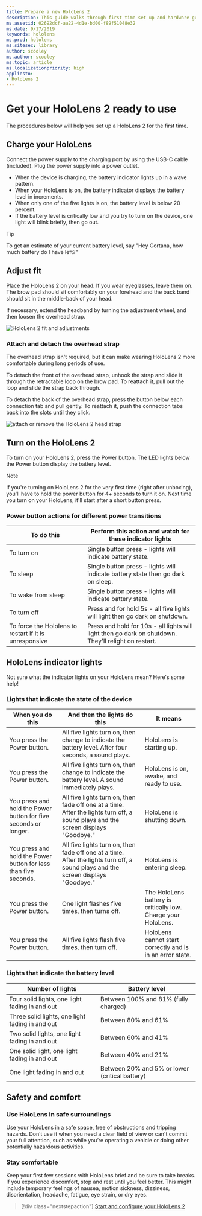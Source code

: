 ```yaml
---
title: Prepare a new HoloLens 2
description: This guide walks through first time set up and hardware guide.
ms.assetid: 02692dcf-aa22-4d1e-bd00-f89f51048e32
ms.date: 9/17/2019
keywords: hololens
ms.prod: hololens
ms.sitesec: library
author: scooley
ms.author: scooley
ms.topic: article
ms.localizationpriority: high
appliesto:
- HoloLens 2
---
```


# Get your HoloLens 2 ready to use

The procedures below will help you set up a HoloLens 2 for the first time.

## Charge your HoloLens

Connect the power supply to the charging port by using the USB-C cable (included). Plug the power supply into a power outlet.

  - When the device is charging, the battery indicator lights up in a wave pattern.
  - When your HoloLens is on, the battery indicator displays the battery level in increments. 
  - When only one of the five lights is on, the battery level is below 20 percent. 
  - If the battery level is critically low and you try to turn on the device, one light will blink briefly, then go out.

> [!TIP]
> To get an estimate of your current battery level, say "Hey Cortana, how much battery do I have left?"

## Adjust fit

Place the HoloLens 2 on your head. If you wear eyeglasses, leave them on.  The brow pad should sit comfortably on your forehead and the back band should sit in the middle-back of your head.

If necessary, extend the headband by turning the adjustment wheel, and then loosen the overhead strap.

![HoloLens 2 fit and adjustments](images/hololens2-fit.png)

### Attach and detach the overhead strap

The overhead strap isn't required, but it can make wearing HoloLens 2 more comfortable during long periods of use.

To detach the front of the overhead strap, unhook the strap and slide it through the retractable loop on the brow pad. To reattach it, pull out the loop and slide the strap back through.

To detach the back of the overhead strap, press the button below each connection tab and pull gently. To reattach it, push the connection tabs back into the slots until they click.

![attach or remove the HoloLens 2 head strap](images/hololens2-headstrap.png)

## Turn on the HoloLens 2

To turn on your HoloLens 2, press the Power button.  The LED lights below the Power button display the battery level.

> [!NOTE]
> If you're turning on HoloLens 2 for the very first time (right after unboxing), you'll have to hold the power button for 4+ seconds to turn it on.  Next time you turn on your HoloLens, it'll start after a short button press.

### Power button actions for different power transitions

| To do this | Perform this action and watch for these indicator lights |
| - | - |
| To turn on | Single button press - lights will indicate battery state. |
| To sleep | Single button press - lights will indicate battery state then go dark on sleep. |
| To wake from sleep | Single button press - lights will indicate battery state. |
| To turn off | Press and for hold 5s - all five lights will light then go dark on shutdown. |
| To force the Hololens to restart if it is unresponsive | Press and hold for 10s - all lights will light then go dark on shutdown.  They'll relight on restart. |

## HoloLens indicator lights

Not sure what the indicator lights on your HoloLens mean? Here's some help!

### Lights that indicate the state of the device

|When you do this | And then the lights do this | It means |
| - | - | - |
| You press the Power button. |All five lights turn on, then change to indicate the battery level. After four seconds, a sound plays. | HoloLens is starting up. |
| You press the Power button. |All five lights turn on, then change to indicate the battery level. A sound immediately plays. | HoloLens is on, awake, and ready to use. |
| You press and hold the Power button for five seconds or longer. |All five lights turn on, then fade off one at a time. After the lights turn off, a sound plays and the screen displays "Goodbye." |HoloLens is shutting down. |
| You press and hold the Power button for less than five seconds. |All five lights turn on, then fade off one at a time. After the lights turn off, a sound plays and the screen displays "Goodbye." |HoloLens is entering sleep. |
| You press the Power button. |One light flashes five times, then turns off. |The HoloLens battery is critically low. Charge your HoloLens. |
| You press the Power button. |All five lights flash five times, then turn off. | HoloLens cannot start correctly and is in an error state. |

### Lights that indicate the battery level

| Number of lights | Battery level |
| - | - |
|Four solid lights, one light fading in and out |Between 100% and 81% (fully charged) |
|Three solid lights, one light fading in and out |Between 80% and 61% |
|Two solid lights, one light fading in and out |Between 60% and 41% |
|One solid light, one light fading in and out |Between 40% and 21% |
|One light fading in and out |Between 20% and 5% or lower (critical battery) |

## Safety and comfort

### Use HoloLens in safe surroundings

Use your HoloLens in a safe space, free of obstructions and tripping hazards. Don’t use it when you need a clear field of view or can't commit your full attention, such as while you’re operating a vehicle or doing other potentially hazardous activities.

### Stay comfortable

Keep your first few sessions with HoloLens brief and be sure to take breaks. If you experience discomfort, stop and rest until you feel better. This might include temporary feelings of nausea, motion sickness, dizziness, disorientation, headache, fatigue, eye strain, or dry eyes.

> [!div class="nextstepaction"]
> [Start and configure your HoloLens 2](hololens2-start.md)
